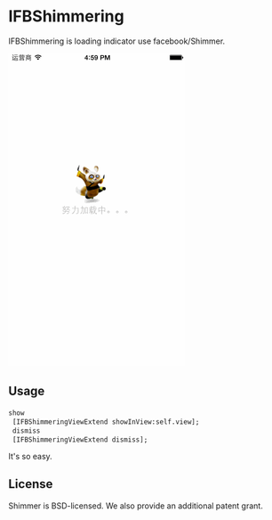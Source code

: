 IFBShimmering
=============

IFBShimmering is loading indicator use facebook/Shimmer.

![Shimmer](https://github.com/yidahis/IFBShimmering/blob/master/IFBShimmer.gif?raw=true)

## Usage
	show 
	 [IFBShimmeringViewExtend showInView:self.view];
	 dismiss
	 [IFBShimmeringViewExtend dismiss];

It's so easy. 


## License
Shimmer is BSD-licensed. We also provide an additional patent grant.